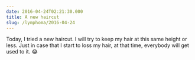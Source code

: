 ```yaml
---
date: 2016-04-24T02:21:30.000
title: A new haircut
slug: /lymphoma/2016-04-24
---
```


Today, I tried a new haircut. I will try to keep my hair at this same height or less. Just in case that I start to loss my hair, at that time, everybody will get used to it. 😂
